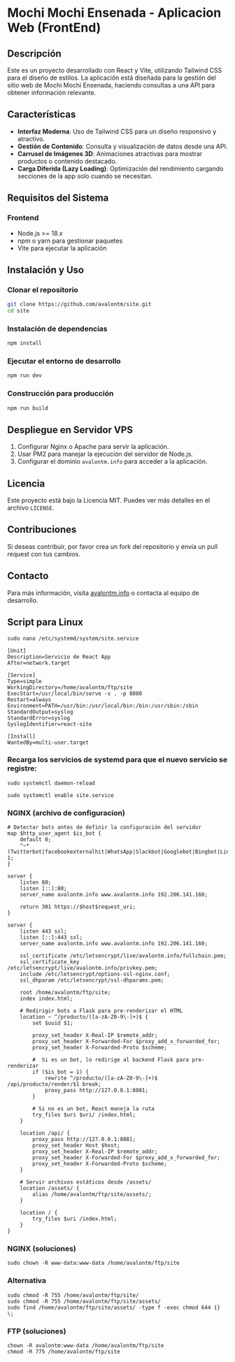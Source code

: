 # Mochi Mochi Ensenada - Aplicacion Web (FrontEnd)

## Descripción
Este es un proyecto desarrollado con React y Vite, utilizando Tailwind CSS para el diseño de estilos. La aplicación está diseñada para la gestión del sitio web de Mochi Mochi Ensenada, haciendo consultas a una API para obtener información relevante.

## Características
- **Interfaz Moderna**: Uso de Tailwind CSS para un diseño responsivo y atractivo.
- **Gestión de Contenido**: Consulta y visualización de datos desde una API.
- **Carrusel de Imágenes 3D**: Animaciones atractivas para mostrar productos o contenido destacado.
- **Carga Diferida (Lazy Loading)**: Optimización del rendimiento cargando secciones de la app solo cuando se necesitan.

## Requisitos del Sistema
### Frontend
- Node.js >= 18.x
- npm o yarn para gestionar paquetes
- Vite para ejecutar la aplicación

## Instalación y Uso
### Clonar el repositorio
```sh
git clone https://github.com/avalontm/site.git
cd site
```

### Instalación de dependencias
```sh
npm install
```

### Ejecutar el entorno de desarrollo
```sh
npm run dev
```

### Construcción para producción
```sh
npm run build
```

## Despliegue en Servidor VPS
1. Configurar Nginx o Apache para servir la aplicación.
2. Usar PM2 para manejar la ejecución del servidor de Node.js.
3. Configurar el dominio `avalontm.info` para acceder a la aplicación.

## Licencia
Este proyecto está bajo la Licencia MIT. Puedes ver más detalles en el archivo `LICENSE`.

## Contribuciones
Si deseas contribuir, por favor crea un fork del repositorio y envía un pull request con tus cambios.

## Contacto
Para más información, visita [avalontm.info](http://avalontm.info) o contacta al equipo de desarrollo.


## Script para Linux
```
sudo nano /etc/systemd/system/site.service
```

```
[Unit]
Description=Servicio de React App
After=network.target

[Service]
Type=simple
WorkingDirectory=/home/avalontm/ftp/site
ExecStart=/usr/local/bin/serve -s . -p 8080
Restart=always
Environment=PATH=/usr/bin:/usr/local/bin:/bin:/usr/sbin:/sbin
StandardOutput=syslog
StandardError=syslog
SyslogIdentifier=react-site

[Install]
WantedBy=multi-user.target
```

### Recarga los servicios de systemd para que el nuevo servicio se registre:
```
sudo systemctl daemon-reload
```

```
sudo systemctl enable site.service
```

### NGINX (archivo de configuracion)
```
# Detectar bots antes de definir la configuración del servidor
map $http_user_agent $is_bot {
    default 0;
    "~*(Twitterbot|facebookexternalhit|WhatsApp|Slackbot|Googlebot|Bingbot|LinkedInBot|Discordbot)" 1;
}

server {
    listen 80;
    listen [::]:80;
    server_name avalontm.info www.avalontm.info 192.206.141.160;

    return 301 https://$host$request_uri;
}

server {
    listen 443 ssl;
    listen [::]:443 ssl;
    server_name avalontm.info www.avalontm.info 192.206.141.160;

    ssl_certificate /etc/letsencrypt/live/avalontm.info/fullchain.pem;
    ssl_certificate_key /etc/letsencrypt/live/avalontm.info/privkey.pem;
    include /etc/letsencrypt/options-ssl-nginx.conf;
    ssl_dhparam /etc/letsencrypt/ssl-dhparams.pem;

    root /home/avalontm/ftp/site;
    index index.html;

    # Redirigir bots a Flask para pre-renderizar el HTML
    location ~ ^/producto/([a-zA-Z0-9\-]+)$ {
        set $uuid $1;

        proxy_set_header X-Real-IP $remote_addr;
        proxy_set_header X-Forwarded-For $proxy_add_x_forwarded_for;
        proxy_set_header X-Forwarded-Proto $scheme;
        
        #  Si es un bot, lo redirige al backend Flask para pre-renderizar
        if ($is_bot = 1) {
            rewrite ^/producto/([a-zA-Z0-9\-]+)$ /api/producto/render/$1 break;
            proxy_pass http://127.0.0.1:8081;
        }

        # Si no es un bot, React maneja la ruta
        try_files $uri $uri/ /index.html;
    }

    location /api/ {
        proxy_pass http://127.0.0.1:8081;
        proxy_set_header Host $host;
        proxy_set_header X-Real-IP $remote_addr;
        proxy_set_header X-Forwarded-For $proxy_add_x_forwarded_for;
        proxy_set_header X-Forwarded-Proto $scheme;
    }

    # Servir archivos estáticos desde /assets/
    location /assets/ {
        alias /home/avalontm/ftp/site/assets/;
    }

    location / {
        try_files $uri /index.html;
    }
}

```

### NGINX (soluciones)
```
sudo chown -R www-data:www-data /home/avalontm/ftp/site
```

### Alternativa
```
sudo chmod -R 755 /home/avalontm/ftp/site/
sudo chmod -R 755 /home/avalontm/ftp/site/assets/
sudo find /home/avalontm/ftp/site/assets/ -type f -exec chmod 644 {} \;
```

### FTP (soluciones)

```
chown -R avalontm:www-data /home/avalontm/ftp/site
chmod -R 775 /home/avalontm/ftp/site
```
